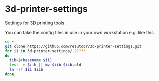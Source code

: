 3d-printer-settings
===================

Settings for 3D printing tools

You can take the config files in use in your own workstation e.g. like this 

```bash
cd ~
git clone https://github.com/resutoor/3d-printer-settings.git
for ii in 3d-printer-settings/.????*
do
  iib=$(basename $ii)
  test -e $iib || mv $iib $iib.old
  ln -sf $ii $iib
done
```
